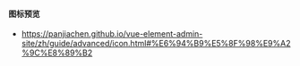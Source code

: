 #### 图标预览

- https://panjiachen.github.io/vue-element-admin-site/zh/guide/advanced/icon.html#%E6%94%B9%E5%8F%98%E9%A2%9C%E8%89%B2
